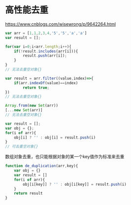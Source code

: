 # 高性能去重

https://www.cnblogs.com/wisewrong/p/9642264.html



```javascript
var arr = [1,1,2,3,4,'5','5','a','a']
var result = [];

for(var i=0;i<arr.length;i++){
    if(!result.includes(arr[i])){
        result.push(arr[i]);
    }
}
// 无法去重空对象{}
```



```javascript
var result = arr.filter((value,index)=>{
    if(arr.indexOf(value)==index)
        return true;
})
// 无法去重空对象{}
```



```javascript
Array.from(new Set(arr))
[...new Set(arr)]
// 无法去重空对象{}
```



```javascript
var result = [];
var obj = {};
for(i of arr){
    obj[i] ? '' : obj[i] = result.push(i)
}
// 可去重空对象{}
```



数组对象去重，也只能根据对象的某一个key值作为标准来去重

```javascript
function de_duplication(arr,key){
    var obj = {}
    var result = []
    for(i of arr){
        obj[i[key]] ? '' : obj[i[key]] = result.push(i)
    }
    return result
}
```

